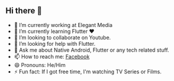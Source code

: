 ## Hi there 👋
<!--
**sandun-madushanka/sandun-madushanka** is a ✨ _special_ ✨ repository because its `README.md` (this file) appears on your GitHub profile.

Here are some ideas to get you started:
- 🔭 I’m currently working at Elegant Media
- 🌱 I’m currently learning ...
- 👯 I’m looking to collaborate on ...
- 🤔 I’m looking for help with ...
- 💬 Ask me about ...
- 📫 How to reach me: ...
- 😄 Pronouns: ...
- ⚡ Fun fact: ...
-->
- 🔭 I’m currently working at Elegant Media
- 🌱 I’m currently learning Flutter ❤️
- 👯 I’m looking to collaborate on Youtube.
- 🤔 I’m looking for help with Flutter.
- 💬 Ask me about Native Android, Flutter or any tech related stuff.
- 📫 How to reach me: [Facebook](https://www.facebook.com/sandun.dematagoda/)
- 😄 Pronouns: He/Him
- ⚡ Fun fact:  If I got free time, I'm watching TV Series or Films.
